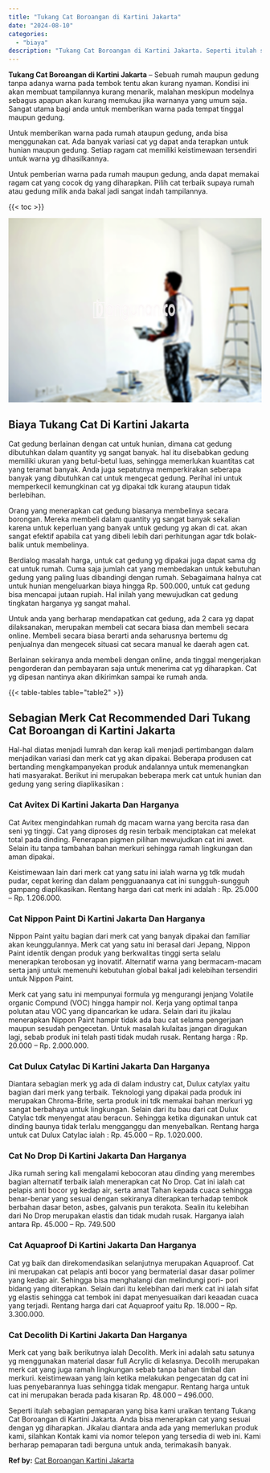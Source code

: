 ```yaml
---
title: "Tukang Cat Boroangan di Kartini Jakarta"
date: "2024-08-10"
categories: 
  - "biaya"
description: "Tukang Cat Boroangan di Kartini Jakarta. Seperti itulah sebagian pemaparan yang bisa kami uraikan tentang Tukang Cat Boroangan di Kartini Jakarta. Anda bisa..."
---
```


**Tukang Cat Boroangan di Kartini Jakarta** – Sebuah rumah maupun gedung tanpa adanya warna pada tembok tentu akan kurang nyaman. Kondisi ini akan membuat tampilannya kurang menarik, malahan meskipun modelnya sebagus apapun akan kurang memukau jika warnanya yang umum saja. Sangat utama bagi anda untuk memberikan warna pada tempat tinggal maupun gedung.

Untuk memberikan warna pada rumah ataupun gedung, anda bisa menggunakan cat. Ada banyak variasi cat yg dapat anda terapkan untuk hunian maupun gedung. Setiap ragam cat memiliki keistimewaan tersendiri untuk warna yg dihasilkannya.

Untuk pemberian warna pada rumah maupun gedung, anda dapat memakai ragam cat yang cocok dg yang diharapkan. Pilih cat terbaik supaya rumah atau gedung milik anda bakal jadi sangat indah tampilannya.

{{< toc >}}

![Tukang Cat Boroangan di Kartini Jakarta](/images/jasa-cat-murah21.png)

## Biaya Tukang Cat Di Kartini Jakarta

Cat gedung berlainan dengan cat untuk hunian, dimana cat gedung dibutuhkan dalam quantity yg sangat banyak. hal itu disebabkan gedung memiliki ukuran yang betul-betul luas, sehingga memerlukan kuantitas cat yang teramat banyak. Anda juga sepatutnya memperkirakan seberapa banyak yang dibutuhkan cat untuk mengecat gedung. Perihal ini untuk memperkecil kemungkinan cat yg dipakai tdk kurang ataupun tidak berlebihan.

Orang yang menerapkan cat gedung biasanya membelinya secara borongan. Mereka membeli dalam quantity yg sangat banyak sekalian karena untuk keperluan yang banyak untuk gedung yg akan di cat. akan sangat efektif apabila cat yang dibeli lebih dari perhitungan agar tdk bolak-balik untuk membelinya.

Berdialog masalah harga, untuk cat gedung yg dipakai juga dapat sama dg cat untuk rumah. Cuma saja jumlah cat yang membedakan untuk kebutuhan gedung yang paling luas dibandingi dengan rumah. Sebagaimana halnya cat untuk hunian mengeluarkan biaya hingga Rp. 500.000, untuk cat gedung bisa mencapai jutaan rupiah. Hal inilah yang mewujudkan cat gedung tingkatan harganya yg sangat mahal.

Untuk anda yang berharap mendapatkan cat gedung, ada 2 cara yg dapat dilaksanakan, merupakan membeli cat secara biasa dan membeli secara online. Membeli secara biasa berarti anda seharusnya bertemu dg penjualnya dan mengecek situasi cat secara manual ke daerah agen cat.

Berlainan sekiranya anda membeli dengan online, anda tinggal mengerjakan pengorderan dan pembayaran saja untuk menerima cat yg diharapkan. Cat yg dipesan nantinya akan dikirimkan sampai ke rumah anda.

{{< table-tables table="table2" >}}

## Sebagian Merk Cat Recommended Dari Tukang Cat Boroangan di Kartini Jakarta

Hal-hal diatas menjadi lumrah dan kerap kali menjadi pertimbangan dalam menjadikan variasi dan merk cat yg akan dipakai. Beberapa produsen cat bertanding mengkampanyekan produk andalannya untuk memenangkan hati masyarakat. Berikut ini merupakan beberapa merk cat untuk hunian dan gedung yang sering diaplikasikan :

### Cat Avitex Di Kartini Jakarta Dan Harganya

Cat Avitex mengindahkan rumah dg macam warna yang bercita rasa dan seni yg tinggi. Cat yang diproses dg resin terbaik menciptakan cat melekat total pada dinding. Penerapan pigmen pilihan mewujudkan cat ini awet. Selain itu tanpa tambahan bahan merkuri sehingga ramah lingkungan dan aman dipakai.

Keistimewaan lain dari merk cat yang satu ini ialah warna yg tdk mudah pudar, cepat kering dan dalam pengguanaanya cat ini sungguh-sungguh gampang diaplikasikan. Rentang harga dari cat merk ini adalah : Rp. 25.000 – Rp. 1.206.000.

### Cat Nippon Paint Di Kartini Jakarta Dan Harganya

Nippon Paint yaitu bagian dari merk cat yang banyak dipakai dan familiar akan keunggulannya. Merk cat yang satu ini berasal dari Jepang, Nippon Paint identik dengan produk yang berkwalitas tinggi serta selalu menerapkan terobosan yg inovatif. Alternatif warna yang bermacam-macam serta janji untuk memenuhi kebutuhan global bakal jadi kelebihan tersendiri untuk Nippon Paint.

Merk cat yang satu ini mempunyai formula yg mengurangi jenjang Volatile organic Compund (VOC) hingga hampir nol. Kerja yang optimal tanpa polutan atau VOC yang dipancarkan ke udara. Selain dari itu jikalau menerapkan Nippon Paint hampir tidak ada bau cat selama pengerjaan maupun sesudah pengecetan. Untuk masalah kulaitas jangan diragukan lagi, sebab produk ini telah pasti tidak mudah rusak. Rentang harga : Rp. 20.000 – Rp. 2.000.000.

### Cat Dulux Catylac Di Kartini Jakarta Dan Harganya

Diantara sebagian merk yg ada di dalam industry cat, Dulux catylax yaitu bagian dari merk yang terbaik. Teknologi yang dipakai pada produk ini merupakan Chroma-Brite, serta produk ini tdk memakai bahan merkuri yg sangat berbahaya untuk lingkungan. Selain dari itu bau dari cat Dulux Catylac tdk menyengat atau beracun. Sehingga ketika digunakan untuk cat dinding baunya tidak terlalu mengganggu dan menyebalkan. Rentang harga untuk cat Dulux Catylac ialah : Rp. 45.000 – Rp. 1.020.000.

### Cat No Drop Di Kartini Jakarta Dan Harganya

Jika rumah sering kali mengalami kebocoran atau dinding yang merembes bagian alternatif terbaik ialah menerapkan cat No Drop. Cat ini ialah cat pelapis anti bocor yg kedap air, serta amat Tahan kepada cuaca sehingga benar-benar yang sesuai dengan sekiranya diterapkan terhadap tembok berbahan dasar beton, asbes, galvanis pun terakota. Sealin itu kelebihan dari No Drop merupakan elastis dan tidak mudah rusak. Harganya ialah antara Rp. 45.000 – Rp. 749.500

### Cat Aquaproof Di Kartini Jakarta Dan Harganya

Cat yg baik dan direkomendasikan selanjutnya merupakan Aquaproof. Cat ini merupakan cat pelapis anti bocor yang bermaterial dasar dasar polimer yang kedap air. Sehingga bisa menghalangi dan melindungi pori- pori bidang yang diterapkan. Selain dari itu kelebihan dari merk cat ini ialah sifat yg elastis sehingga cat tembok ini dapat menyesuaikan dari keaadan cuaca yang terjadi. Rentang harga dari cat Aquaproof yaitu Rp. 18.000 – Rp. 3.300.000.

### Cat Decolith Di Kartini Jakarta Dan Harganya

Merk cat yang baik berikutnya ialah Decolith. Merk ini adalah satu satunya yg menggunakan material dasar full Acrylic di kelasnya. Decolih merupakan merk cat yang juga ramah lingkungan sebab tanpa bahan timbal dan merkuri. keistimewaan yang lain ketika melakukan pengecatan dg cat ini luas penyebarannya luas sehingga tidak mengapur. Rentang harga untuk cat ini merupakan berada pada kisaran Rp. 48.000 – 496.000.

Seperti itulah sebagian pemaparan yang bisa kami uraikan tentang Tukang Cat Boroangan di Kartini Jakarta. Anda bisa menerapkan cat yang sesuai dengan yg diharapkan. Jikalau diantara anda ada yang memerlukan produk kami, silahkan Kontak kami via nomor telepon yang tersedia di web ini. Kami berharap pemaparan tadi berguna untuk anda, terimakasih banyak.

**Ref by:** [Cat Boroangan Kartini Jakarta](https://id.wikipedia.org/wiki/Cat)
